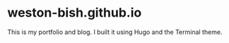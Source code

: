 # weston-bish.github.io
This is my portfolio and blog. I built it using Hugo and the Terminal theme.
